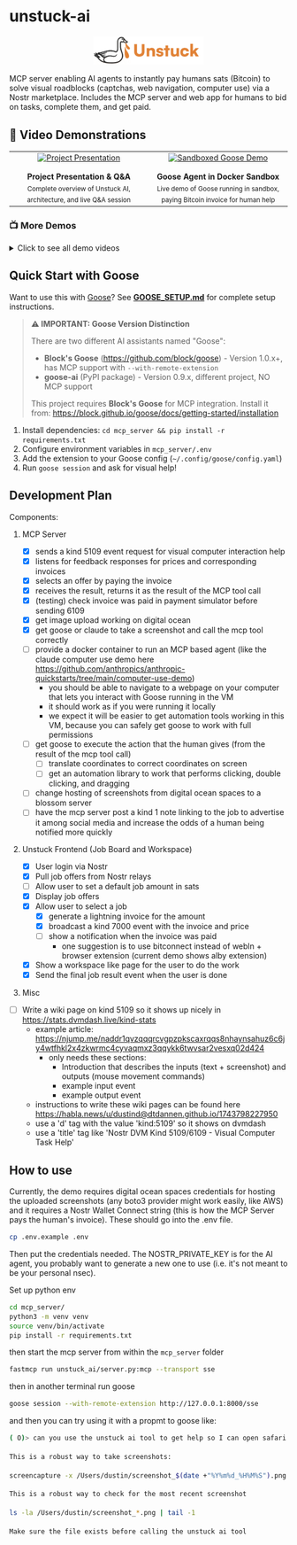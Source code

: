 # unstuck-ai

<div align="center">
  <img src="frontend/public/unstuckgoose.png" alt="Unstuck AI" width="200">
</div>

MCP server enabling AI agents to instantly pay humans sats (Bitcoin) to solve visual roadblocks (captchas, web navigation, computer use) via a Nostr marketplace. Includes the MCP server and web app for humans to bid on tasks, complete them, and get paid.

## 🎥 Video Demonstrations

<div align="center">
  <table>
    <tr>
      <td align="center" width="50%">
        <a href="https://unstuck-goose.nyc3.cdn.digitaloceanspaces.com/demos/final_presentation_and_QnA.mp4">
          <img src="https://img.shields.io/badge/▶️_Watch-Project_Presentation-blue?style=for-the-badge&logo=youtube" alt="Project Presentation">
        </a>
        <br><br>
        <b>Project Presentation & Q&A</b>
        <br>
        <sub>Complete overview of Unstuck AI, architecture, and live Q&A session</sub>
      </td>
      <td align="center" width="50%">
        <a href="https://unstuck-goose.nyc3.cdn.digitaloceanspaces.com/demos/demo_video_sandboxxed_goose_paying_invoice.mov">
          <img src="https://img.shields.io/badge/▶️_Watch-Sandboxed_Goose_Demo-green?style=for-the-badge&logo=youtube" alt="Sandboxed Goose Demo">
        </a>
        <br><br>
        <b>Goose Agent in Docker Sandbox</b>
        <br>
        <sub>Live demo of Goose running in sandbox, paying Bitcoin invoice for human help</sub>
      </td>
    </tr>
  </table>
</div>

### 📺 More Demos
<details>
<summary>Click to see all demo videos</summary>

- [Original Proof of Concept](https://unstuck-goose.nyc3.cdn.digitaloceanspaces.com/Screen%20Recording%202025-05-17%20at%204.52.34%E2%80%AFPM.MOV) - First working version showing the core concept

</details>

## Quick Start with Goose

Want to use this with [Goose](https://github.com/block/goose)? See **[GOOSE_SETUP.md](GOOSE_SETUP.md)** for complete setup instructions.

> **⚠️ IMPORTANT: Goose Version Distinction**
> 
> There are two different AI assistants named "Goose":
> - **Block's Goose** (https://github.com/block/goose) - Version 1.0.x+, has MCP support with `--with-remote-extension`
> - **goose-ai** (PyPI package) - Version 0.9.x, different project, NO MCP support
> 
> This project requires **Block's Goose** for MCP integration. Install it from:
> https://block.github.io/goose/docs/getting-started/installation

1. Install dependencies: `cd mcp_server && pip install -r requirements.txt`
2. Configure environment variables in `mcp_server/.env`
3. Add the extension to your Goose config (`~/.config/goose/config.yaml`)
4. Run `goose session` and ask for visual help!

## Development Plan

Components:

1. MCP Server

    - [x] sends a kind 5109 event request for visual computer interaction help
    - [x] listens for feedback responses for prices and corresponding invoices
    - [x] selects an offer by paying the invoice
    - [x] receives the result, returns it as the result of the MCP tool call
    - [x] (testing) check invoice was paid in payment simulator before sending 6109
    - [x] get image upload working on digital ocean
    - [x] get goose or claude to take a screenshot and call the mcp tool correctly
    - [ ] provide a docker container to run an MCP based agent (like the claude computer use demo here https://github.com/anthropics/anthropic-quickstarts/tree/main/computer-use-demo)
      - you should be able to navigate to a webpage on your computer that lets you interact with Goose running in the VM
      - it should work as if you were running it locally
      - we expect it will be easier to get automation tools working in this VM, because you can safely get goose to work with full permissions
    - [ ] get goose to execute the action that the human gives (from the result of the mcp tool call)
        - [ ] translate coordinates to correct coordinates on screen
        - [ ] get an automation library to work that performs clicking, double clicking, and dragging
    - [ ] change hosting of screenshots from digital ocean spaces to a blossom server
    - [ ] have the mcp server post a kind 1 note linking to the job to advertise it among social media and increase the odds of a human being notified more quickly

2. Unstuck Frontend (Job Board and Workspace)
    - [x] User login via Nostr
    - [x] Pull job offers from Nostr relays
    - [ ] Allow user to set a default job amount in sats
    - [x] Display job offers
    - [x] Allow user to select a job
        - [x] generate a lightning invoice for the amount
        - [x] broadcast a kind 7000 event with the invoice and price
        - [ ] show a notification when the invoice was paid
            - one suggestion is to use bitconnect instead of webln + browser extension (current demo shows alby extension)
    - [x] Show a workspace like page for the user to do the work
    - [x] Send the final job result event when the user is done

3. Misc
  - [ ] Write a wiki page on kind 5109 so it shows up nicely in https://stats.dvmdash.live/kind-stats
    - example article: https://njump.me/naddr1qvzqqqrcvgpzpkscaxrqqs8nhaynsahuz6c6jy4wtfhkl2x4zkwrmc4cyvaqmxz3qqykk6twvsar2vesxq02d424
      - only needs these sections:
        - Introduction that describes the inputs (text + screenshot) and outputs (mouse movement commands)
        - example input event
        - example output event
    - instructions to write these wiki pages can be found here https://habla.news/u/dustind@dtdannen.github.io/1743798227950
    - use a 'd' tag with the value 'kind:5109' so it shows on dvmdash
    - use a 'title' tag like 'Nostr DVM Kind 5109/6109 - Visual Computer Task Help'


 
 ## How to use

Currently, the demo requires digital ocean spaces credentials for hosting the uploaded screenshots (any boto3 provider might work easily, like AWS) and it requires a Nostr Wallet Connect string (this is how the MCP Server pays the human's invoice). These should go into the .env file.

```bash
cp .env.example .env
```

Then put the credentials needed. The NOSTR_PRIVATE_KEY is for the AI agent, you probably want to generate a new one to use (i.e. it's not meant to be your personal nsec).

Set up python env

```bash
cd mcp_server/
python3 -m venv venv
source venv/bin/activate
pip install -r requirements.txt
```

then start the mcp server from within the `mcp_server` folder

 ```bash
 fastmcp run unstuck_ai/server.py:mcp --transport sse
 ```

 then in another terminal run goose

 ```bash
 goose session --with-remote-extension http://127.0.0.1:8000/sse
 ```

and then you can try using it with a propmt to goose like:

```bash
( O)> can you use the unstuck ai tool to get help so I can open safari on my machine? First take a screenshot of my screen, save it and print the file path, and then give that file path when you call the tool. There are lots of screenshots, so make sure you save the screenshot with a timestamp and record that timestamp so you use the right screenshot

This is a robust way to take screenshots:

screencapture -x /Users/dustin/screenshot_$(date +"%Y%m%d_%H%M%S").png

This is a robust way to check for the most recent screenshot

ls -la /Users/dustin/screenshot_*.png | tail -1

Make sure the file exists before calling the unstuck ai tool
```
